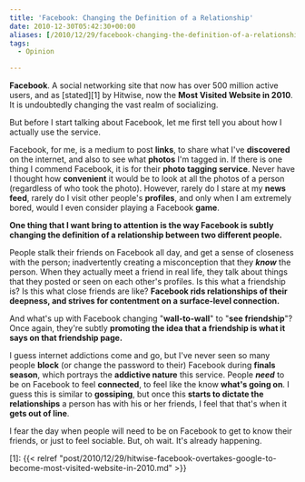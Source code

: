 ```yaml
---
title: 'Facebook: Changing the Definition of a Relationship'
date: 2010-12-30T05:42:30+00:00
aliases: [/2010/12/29/facebook-changing-the-definition-of-a-relationship/]
tags:
  - Opinion

---
```

**Facebook**. A social networking site that now has over 500 million active users, and as [stated][1] by Hitwise, now the **Most Visited Website in 2010**. It is undoubtedly changing the vast realm of socializing.

But before I start talking about Facebook, let me first tell you about how I actually use the service.

Facebook, for me, is a medium to post **links**, to share what I've **discovered** on the internet, and also to see what **photos** I'm tagged in. If there is one thing I commend Facebook, it is for their **photo tagging service**. Never have I thought how **convenient** it would be to look at all the photos of a person (regardless of who took the photo). However, rarely do I stare at my **news feed**, rarely do I visit other people's **profiles**, and only when I am extremely bored, would I even consider playing a Facebook **game**.

**One thing that I want bring to attention is the way Facebook is subtly changing the definition of a relationship between two different people.**

People stalk their friends on Facebook all day, and get a sense of closeness with the person; inadvertently creating a misconception that they ***know*** the person. When they actually meet a friend in real life, they talk about things that they posted or seen on each other's profiles. Is this what a friendship is? Is this what close friends are like? **Facebook rids relationships of their deepness, and strives for contentment on a surface-level connection.**

And what's up with Facebook changing "**wall-to-wall**" to "**see friendship**"? Once again, they're subtly **promoting the idea that a friendship is what it says on that friendship page.**

I guess internet addictions come and go, but I've never seen so many people **block** (or change the password to their) Facebook during **finals season**, which portrays the **addictive nature** this service. People ***need*** to be on Facebook to feel **connected**, to feel like the know **what's going on**. I guess this is similar to **gossiping**, but once this **starts to dictate the relationships** a person has with his or her friends, I feel that that's when it **gets out of line**.

I fear the day when people will need to be on Facebook to get to know their friends, or just to feel sociable. But, oh wait. It's already happening.

[1]: {{< relref "post/2010/12/29/hitwise-facebook-overtakes-google-to-become-most-visited-website-in-2010.md" >}}
